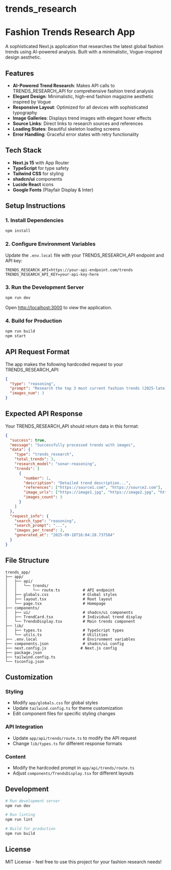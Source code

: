 # trends_research

# Fashion Trends Research App

A sophisticated Next.js application that researches the latest global fashion trends using AI-powered analysis. Built with a minimalistic, Vogue-inspired design aesthetic.

## Features

- **AI-Powered Trend Research**: Makes API calls to TRENDS_RESEARCH_API for comprehensive fashion trend analysis
- **Elegant Design**: Minimalistic, high-end fashion magazine aesthetic inspired by Vogue
- **Responsive Layout**: Optimized for all devices with sophisticated typography
- **Image Galleries**: Displays trend images with elegant hover effects
- **Source Links**: Direct links to research sources and references
- **Loading States**: Beautiful skeleton loading screens
- **Error Handling**: Graceful error states with retry functionality

## Tech Stack

- **Next.js 15** with App Router
- **TypeScript** for type safety
- **Tailwind CSS** for styling
- **shadcn/ui** components
- **Lucide React** icons
- **Google Fonts** (Playfair Display & Inter)

## Setup Instructions

### 1. Install Dependencies

```bash
npm install
```

### 2. Configure Environment Variables

Update the `.env.local` file with your TRENDS_RESEARCH_API endpoint and API key:

```env
TRENDS_RESEARCH_API=https://your-api-endpoint.com/trends
TRENDS_RESEARCH_API_KEY=your-api-key-here
```

### 3. Run the Development Server

```bash
npm run dev
```

Open [http://localhost:3000](http://localhost:3000) to view the application.

### 4. Build for Production

```bash
npm run build
npm start
```

## API Request Format

The app makes the following hardcoded request to your TRENDS_RESEARCH_API:

```json
{
  "type": "reasoning",
  "prompt": "Research the top 3 most current fashion trends (2025-late) globally. For each trend, provide: A detailed description of what the trend is, including how it's showing up in runway shows, streetwear, and consumer behaviour. Key sub-elements (colours, cuts, fabrics, inspirations, accessories). How and why it has emerged (cultural, economic, social drivers). Links to web sources where information was taken from. Output should be a numbered list (1,2,3), one trend per number.",
  "images_num": 3
}
```

## Expected API Response

Your TRENDS_RESEARCH_API should return data in this format:

```json
{
  "success": true,
  "message": "Successfully processed trends with images",
  "data": {
    "type": "trends_research",
    "total_trends": 3,
    "research_model": "sonar-reasoning",
    "trends": [
      {
        "number": 1,
        "description": "Detailed trend description...",
        "references": ["https://source1.com", "https://source2.com"],
        "image_urls": ["https://image1.jpg", "https://image2.jpg", "https://image3.jpg"],
        "images_count": 3
      }
    ]
  },
  "request_info": {
    "search_type": "reasoning",
    "search_prompt": "...",
    "images_per_trend": 3,
    "generated_at": "2025-09-18T16:04:28.737584"
  }
}
```

## File Structure

```
trends_app/
├── app/
│   ├── api/
│   │   └── trends/
│   │       └── route.ts          # API endpoint
│   ├── globals.css               # Global styles
│   ├── layout.tsx                # Root layout
│   └── page.tsx                  # Homepage
├── components/
│   ├── ui/                       # shadcn/ui components
│   ├── TrendCard.tsx             # Individual trend display
│   └── TrendsDisplay.tsx         # Main trends component
├── lib/
│   ├── types.ts                  # TypeScript types
│   └── utils.ts                  # Utilities
├── .env.local                    # Environment variables
├── components.json               # shadcn/ui config
├── next.config.js               # Next.js config
├── package.json
├── tailwind.config.ts
└── tsconfig.json
```

## Customization

### Styling
- Modify `app/globals.css` for global styles
- Update `tailwind.config.ts` for theme customization
- Edit component files for specific styling changes

### API Integration
- Update `app/api/trends/route.ts` to modify the API request
- Change `lib/types.ts` for different response formats

### Content
- Modify the hardcoded prompt in `app/api/trends/route.ts`
- Adjust `components/TrendsDisplay.tsx` for different layouts

## Development

```bash
# Run development server
npm run dev

# Run linting
npm run lint

# Build for production
npm run build
```

## License

MIT License - feel free to use this project for your fashion research needs!